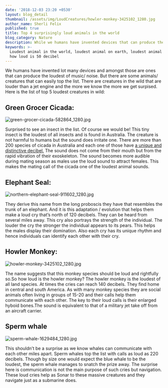 ```yaml
---
date: '2018-12-03 23:20 +0530'
layout: blog_detail
thumbnail: /assets/img/LoudCreatures/howler-monkey-3425102_1280.jpg
author_name: Sherli Felix
published: true
title: Top 4 surprisingly loud animals in the world
blog_category: Nature
description: While we humans have invented devices that can produce the loudest ...
keywords: >-
  Loudest animal in the world, loudest animal on earth, loudest animal on land,
  how loud is 50 decibel
---
```



We humans have invented lot many devices and amongst those are ones that can produce the loudest of music/ noise. But there are some animals/ creatures that can easily top the list. There are creatures in the wild that are louder than a jet engine and the more we know the more we get surpised. Here is the list of top 5 loudest creatures in wild:

## Green Grocer Cicada:
![green-grocer-cicada-582864_1280.jpg]({{site.baseurl}}/assets/img/LoudCreatures/green-grocer-cicada-582864_1280.jpg)

Surprised to see an insect in the list. Of course we would be! This tiny insect is the loudest of all insects and is found in Australia. The creature is not harmful to humans but the sound does irritate one. There are more than 200 species of cicada in Australia and each one of those have [a unique and distinctive decibel.](https://australianmuseum.net.au/learn/animals/insects/greengrocer/)  The sound does not come from their mouth but from the rapid vibration of their exoskeleton. The sound becomes more audible during mating season as males use the loud sound to attract females. This makes the mating call of the cicada one of the loudest animal sounds.

## Elephant Seal:
![northern-elephant-seal-911602_1280.jpg]({{site.baseurl}}/assets/img/LoudCreatures/northern-elephant-seal-911602_1280.jpg)

They derive this name from the long proboscis they have that resembles the trunk of an elephant. And it is this adaptation / evolution that helps them make a loud cry that’s north of 120 decibels. They can be heard from several miles away. This cry also portrays the strength of the individual. The louder the cry the stronger the individual appears to its pears. This helps the males display their domination. Also each cry has its unique rhythm and hence individuals can identify each other with their cry.

## Howler Monkey:
![howler-monkey-3425102_1280.jpg]({{site.baseurl}}/assets/img/LoudCreatures/howler-monkey-3425102_1280.jpg)

The name suggests that this monkey species should be loud and rightfully so.So how loud is the howler monkey? The howler monkey is the loudest of all land species. At times the cries can reach 140 decibels.  They find home in central and south America. As with many monkey species they are social animals often living in groups of 15-20 and their calls help them communicate with each other. The key to their loud calls is their enlarged hyboid bones.The sound is equivalent to that of a military jet take off from an aircraft carrier.

## Sperm whale
![sperm-whale-1629484_1280.jpg]({{site.baseurl}}/assets/img/LoudCreatures/sperm-whale-1629484_1280.jpg)

This shouldn’t be a surprise as we know whales can communicate with each other miles apart. Sperm whales top the list with calls as loud as 220 decibels. Though by size one would expect the blue whale to be the loudest, the sperm whale manages to snatch the prize away. The surprise here is communication is not the main purpose of such cries but navigation. These loud cries help as Sonar to these massive creatures and they navigate just as a submarine does.
